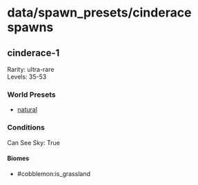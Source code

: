 # data/spawn_presets/cinderace spawns  
  
## cinderace-1  
Rarity: ultra-rare  
Levels: 35-53  
  
### World Presets  
* [natural](/data/world_presets/natural.md)  
  
### Conditions  
Can See Sky: True  
  
#### Biomes  
  * #cobblemon:is_grassland
  
